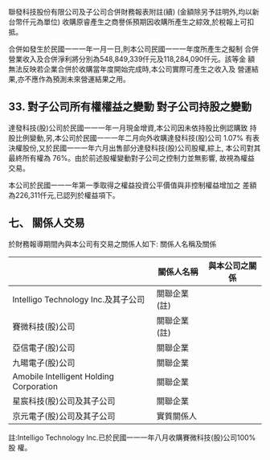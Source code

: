 聯發科技股份有限公司及子公司合併財務報表附註(續)
(金額除另予註明外,均以新台幣仟元為單位)
收購原睿產生之商譽係預期因收購所產生之綜效,於稅報上可扣抵。

合併如發生於民國一一一年一月一日,則本公司民國一一一年度所產生之擬制 合併營業收入及合併淨利將分別為548,849,339仟元及118,284,090仟元。該等金 額無法反映若企業合併於收購當年度開始完成時,本公司實際可產生之收入及 營運結果,亦不應作為預測未來營運結果之用。

## 33. 對子公司所有權權益之變動 對子公司持股之變動

達發科技(股)公司於民國一一一年一月現金增資,本公司因未依持股比例認購致 持股比例變動,另,本公司於民國一一一年二月向外收購達發科技(股)公司 1.07% 有表決權股份,又於民國一一一年六月出售部分達發科技(股)公司股權,綜上, 本公司對其最終所有權為 76%。由於前述股權變動對子公司之控制力並無影響, 故視為權益交易。

本公司於民國一一一年第一季取得之權益投資公平價值與非控制權益增加之 差額為226,311仟元,已認列於權益項下。

## 七、 關係人交易

於財務報導期間內與本公司有交易之關係人如下:
關係人名稱及關係

|                                         | 關係人名稱   | 與本公司之關係   |
|-----------------------------------------|--------------|------------------|
| Intelligo Technology Inc.及其子公司     | 關聯企業(註) |                  |
| 賽微科技(股)公司                        | 關聯企業(註) |                  |
| 亞信電子(股)公司                        | 關聯企業     |                  |
| 九暘電子(股)公司                        | 關聯企業     |                  |
| Amobile Intelligent Holding Corporation | 關聯企業     |                  |
| 星宸科技(股)公司及其子公司              | 關聯企業     |                  |
| 京元電子(股)公司及其子公司              | 實質關係人   |                  |

註:Intelligo Technology Inc.已於民國一一一年八月收購賽微科技(股)公司100%股 權。